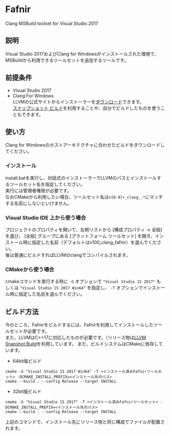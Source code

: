 # Fafnir

Clang MSBuild toolset for Visual Studio 2017

## 説明

Visual Studio 2017およびClang for Windowsがインストールされた環境で、MSBuildから利用できるツールセットを追加するツールです。

## 前提条件

* Visual Studio 2017
* Clang For Windows  
  LLVMの公式サイトからインストーラーを[ダウンロード](http://releases.llvm.org/download.html)できます。  
  [スナップショット ビルド](http://llvm.org/builds/)を利用することや、自分でビルドしたものを使うこともできます。

## 使い方

Clang for Windowsのホストアーキテクチャに合わせたビルドをダウンロードしてください。

### インストール

install.batを実行し、対話式のインストーラーでLLVMのパスとインストールするツールセット名を指定してください。  
実行には管理者権限が必要です。  
なおCMakeから利用したい場合、ツールセット名は`v[0-9]+_clang_.*`にマッチする名前にしないといけません。  

### Visual Studio IDE 上から使う場合

プロジェクトのプロパティを開いて、左側リストから \[構成プロパティ -> 全般\] を選び、 \[全般\] グループにある \[プラットフォーム ツールセット\] を開き、インストール時に指定した名前（デフォルトはv100_clang_fafnir）を選んでください。  
後は普通にビルドすればLLVMのclangでコンパイルされます。

### CMakeから使う場合

cmakeコマンドを実行する時に `-G` オプションで `"Visual Studio 15 2017"` もしくは `"Visual Studio 15 2017 Win64"` を指定し、 `-T` オプションでインストール時に指定した名前を選んでください。

## ビルド方法

今のところ、Fafnirをビルドするには、Fafnirを利用してインストールしたツールセットが必要です。  
また、LLVMはC++17に対応したものが必要です。（リリース物は[LLVM Snapshot Build](http://llvm.org/builds/)を利用しています。
また、ビルドシステムはCMakeに依存しています。

* 64bit版ビルド
```
cmake -G "Visual Studio 15 2017 Win64" -T <インストール済みFafnirツールセット> -DCMAKE_INSTALL_PREFIX=<インストール先のパス>
cmake --build . --config Release --target INSTALL
```

* 32bit版ビルド
```
cmake -G "Visual Studio 15 2017" -T <インストール済みFafnirツールセット> -DCMAKE_INSTALL_PREFIX=<インストール先のパス>
cmake --build . --config Release --target INSTALL
```

上記のコマンドで、インストール先にリリース物と同じ構成でファイルが配置されます。
